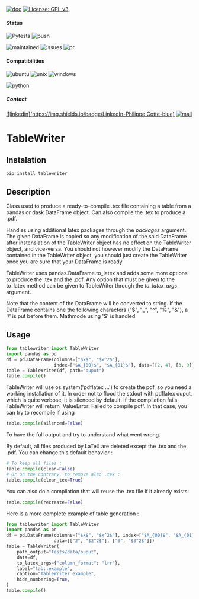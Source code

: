 [![doc](https://img.shields.io/badge/-Documentation-blue)](https://cottephi.github.io/tablewriter)
[![License: GPL v3](https://img.shields.io/badge/License-GPL%20v3-blue.svg)](https://www.gnu.org/licenses/gpl-3.0)

#### Status
![Pytests](https://github.com/cottephi/tablewriter/actions/workflows/pull-request.yml/badge.svg)
![push](https://github.com/cottephi/tablewriter/actions/workflows/push.yml/badge.svg)

![maintained](https://img.shields.io/badge/Maintained%3F-yes-green.svg)
![issues](https://img.shields.io/github/issues/cottephi/tablewriter.svg)
![pr](https://img.shields.io/github/issues-pr/cottephi/tablewriter.svg)


#### Compatibilities
![ubuntu](https://img.shields.io/badge/Ubuntu-supported--tested-success)
![unix](https://img.shields.io/badge/Other%20Unix-supported--untested-yellow)
![windows](https://img.shields.io/badge/Windows-supported--tested-success)

![python](https://img.shields.io/pypi/pyversions/tablewriter)


##### Contact
[![linkedin](https://img.shields.io/badge/LinkedIn-Philippe Cotte-blue)](https://www.linkedin.com/in/philippe-cotte-phd-83a273109/)
[![mail](https://img.shields.io/badge/mail-maintainers-blue)](mailto:cottephi@gmail.com)

# TableWriter

## Instalation

`pip install tablewriter`

## Description

Class used to produce a ready-to-compile .tex file containing a table from a pandas or dask DataFrame object.
Can also compile the .tex to produce a .pdf.

Handles using additional latex packages through the *packages* argument. The given DataFrame is copied so any
modification of the  said DataFrame after instensiation of the TableWriter object has no effect on the
TableWriter object, and vice-versa.
You should not however modify the DataFrame contained in the TableWriter object, you should just create the
TableWriter once you are sure that your DataFrame is ready.

TableWriter uses pandas.DataFrame.to_latex and adds some more options to produce the .tex and the .pdf. Any
option that must be given to the to_latex method can be given to TableWriter through the *to_latex_args*
argument.

Note that the content of the DataFrame will be converted to string. If the DataFrame contains one the following
characters ("$", "_", "^", "%", "&"), a '\' is put before them.
Mathmode using '$' is handled.

## Usage

```python
from tablewriter import TableWriter
import pandas as pd
df = pd.DataFrame(columns=["$x$", "$x^2$"],
                  index=["$A_{00}$", "$A_{01}$"], data=[[2, 4], [3, 9]])
table = TableWriter(df, path="ouput")
table.compile()
```

TableWriter will use os.system('pdflatex ...') to create the pdf, so you need a working installation of it.
In order not to flood the stdout with pdflatex ouput, which is quite verbose, it is silenced by default. If the
compilation fails TableWriter will return 'ValueError: Failed to compile pdf'. In that case, you can try to
recompile if using

```python
table.compile(silenced=False)
```

To have the full output and try to understand what went wrong.

By default, all files produced by LaTeX are deleted except the .tex and the .pdf. You can change this default
behavior :

```python
# To keep all files :
table.compile(clean=False)
# Or on the contrary, to remove also .tex :
table.compile(clean_tex=True)
```

You can also do a compilation that will reuse the .tex file if it already exists:

```python
table.compile(recreate=False)
```

Here is a more complete example of table generation :

```python
from tablewriter import TableWriter
import pandas as pd
df = pd.DataFrame(columns=["$x$", "$x^2$"], index=["$A_{00}$", "$A_{01}$"],  
                  data=[["2", "$2^2$"], ["3", "$3^2$"]])
table = TableWriter(
    path_output="tests/data/ouput",
    data=df,
    to_latex_args={"column_format": "lrr"},
    label="tab::example",
    caption="TableWriter example",
    hide_numbering=True,
)
table.compile()
```
